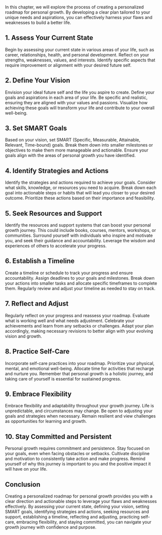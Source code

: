 
In this chapter, we will explore the process of creating a personalized roadmap for personal growth. By developing a clear plan tailored to your unique needs and aspirations, you can effectively harness your flaws and weaknesses to build a better life.

**1. Assess Your Current State**
--------------------------------

Begin by assessing your current state in various areas of your life, such as career, relationships, health, and personal development. Reflect on your strengths, weaknesses, values, and interests. Identify specific aspects that require improvement or alignment with your desired future self.

**2. Define Your Vision**
-------------------------

Envision your ideal future self and the life you aspire to create. Define your goals and aspirations in each area of your life. Be specific and realistic, ensuring they are aligned with your values and passions. Visualize how achieving these goals will transform your life and contribute to your overall well-being.

**3. Set SMART Goals**
----------------------

Based on your vision, set SMART (Specific, Measurable, Attainable, Relevant, Time-bound) goals. Break them down into smaller milestones or objectives to make them more manageable and actionable. Ensure your goals align with the areas of personal growth you have identified.

**4. Identify Strategies and Actions**
--------------------------------------

Identify the strategies and actions required to achieve your goals. Consider what skills, knowledge, or resources you need to acquire. Break down each goal into actionable steps or habits that will lead you closer to your desired outcome. Prioritize these actions based on their importance and feasibility.

**5. Seek Resources and Support**
---------------------------------

Identify the resources and support systems that can boost your personal growth journey. This could include books, courses, mentors, workshops, or communities. Surround yourself with individuals who inspire and motivate you, and seek their guidance and accountability. Leverage the wisdom and experiences of others to accelerate your progress.

**6. Establish a Timeline**
---------------------------

Create a timeline or schedule to track your progress and ensure accountability. Assign deadlines to your goals and milestones. Break down your actions into smaller tasks and allocate specific timeframes to complete them. Regularly review and adjust your timeline as needed to stay on track.

**7. Reflect and Adjust**
-------------------------

Regularly reflect on your progress and reassess your roadmap. Evaluate what is working well and what needs adjustment. Celebrate your achievements and learn from any setbacks or challenges. Adapt your plan accordingly, making necessary revisions to better align with your evolving vision and growth.

**8. Practice Self-Care**
-------------------------

Incorporate self-care practices into your roadmap. Prioritize your physical, mental, and emotional well-being. Allocate time for activities that recharge and nurture you. Remember that personal growth is a holistic journey, and taking care of yourself is essential for sustained progress.

**9. Embrace Flexibility**
--------------------------

Embrace flexibility and adaptability throughout your growth journey. Life is unpredictable, and circumstances may change. Be open to adjusting your goals and strategies when necessary. Remain resilient and view challenges as opportunities for learning and growth.

**10. Stay Committed and Persistent**
-------------------------------------

Personal growth requires commitment and persistence. Stay focused on your goals, even when facing obstacles or setbacks. Cultivate discipline and motivation to consistently take action and make progress. Remind yourself of why this journey is important to you and the positive impact it will have on your life.

**Conclusion**
--------------

Creating a personalized roadmap for personal growth provides you with a clear direction and actionable steps to leverage your flaws and weaknesses effectively. By assessing your current state, defining your vision, setting SMART goals, identifying strategies and actions, seeking resources and support, establishing a timeline, reflecting and adjusting, practicing self-care, embracing flexibility, and staying committed, you can navigate your growth journey with confidence and purpose.
